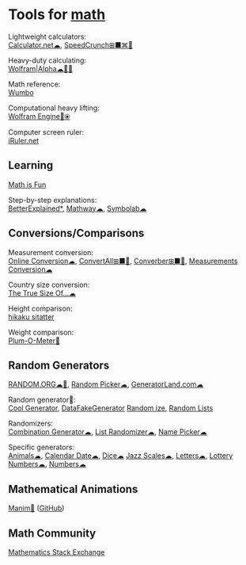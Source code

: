 
# Tools for [math](https://notageni.us/math/)

Lightweight calculators:  
[Calculator.net☁](https://www.calculator.net/),
[SpeedCrunch⊞■⌘🐧](https://heldercorreia.bitbucket.io/speedcrunch/)

Heavy-duty calculating:  
[Wolfram|Alpha☁🍎🤖](https://www.wolframalpha.com/)

Math reference:  
[Wumbo](https://wumbo.net/)

Computational heavy lifting:  
[Wolfram Engine🔌⦿](https://www.wolfram.com/engine/)

Computer screen ruler:  
[iRuler.net](https://iruler.net/)

## Learning

[Math is Fun](https://www.mathsisfun.com/)

Step-by-step explanations:  
[BetterExplained*](https://betterexplained.com/),
[Mathway☁](https://www.mathway.com/),
[Symbolab☁](https://www.symbolab.com/)

## Conversions/Comparisons

Measurement conversion:  
[Online Conversion☁](http://www.onlineconversion.com/),
[ConvertAll⊞■🐧](http://convertall.bellz.org/),
[Converber⊞■🍎](http://www.xyntec.com/converber.htm),
[Measurements Conversion☁](https://www.online-utility.org/measures/index.jsp)

Country size conversion:  
[The True Size Of...☁](https://thetruesize.com/)

Height comparison:  
[hikaku sitatter](https://hikaku-sitatter.com/en/)

Weight comparison:  
[Plum-O-Meter🍎](https://github.com/FlexMonkey/Plum-O-Meter)

## Random Generators

[RANDOM.ORG☁🤖](https://www.random.org/),
[Random Picker☁](https://commentpicker.com/random-picker.php),
[GeneratorLand.com☁](https://www.generatorland.com/)

Random generator💩:  
[Cool Generator](https://www.coolgenerator.com/),
[DataFakeGenerator](https://datafakegenerator.com/)
[Random ize](https://random-ize.com/),
[Random Lists](https://www.randomlists.com/)

Randomizers:  
[Combination Generator☁](https://commentpicker.com/combination-generator.php),
[List Randomizer☁](https://commentpicker.com/list-randomizer.php),
[Name Picker☁](https://commentpicker.com/random-name-picker.php)

Specific generators:  
[Animals☁](https://commentpicker.com/random-animal-generator.php),
[Calendar Date☁](https://www.random.org/calendar-dates/),
[Dice☁](https://www.random.org/dice/)
[Jazz Scales☁](https://www.random.org/jazz-scales/),
[Letters☁](https://commentpicker.com/random-letter-generator.php),
[Lottery Numbers☁](https://commentpicker.com/lottery-number-generator.php),
[Numbers☁](https://commentpicker.com/random-number-generator.php)

## Mathematical Animations

[Manim🐍](https://www.manim.community/) ([GitHub](https://github.com/ManimCommunity/manim))

## Math Community

[Mathematics Stack Exchange](https://math.stackexchange.com/)
